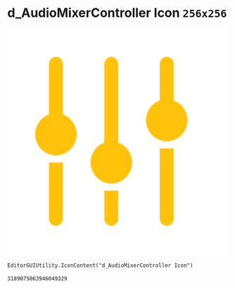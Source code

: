 # d_AudioMixerController Icon `256x256`
<img src="/img/d_AudioMixerController%20Icon.png" width=512 height=512>

``` CSharp
EditorGUIUtility.IconContent("d_AudioMixerController Icon")
```
```
3189075063946049329
```
